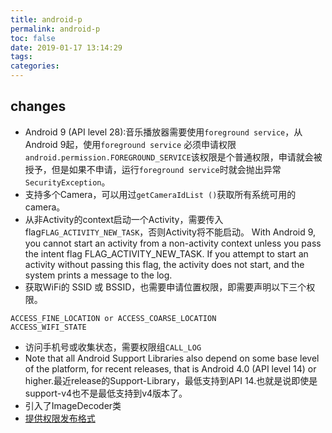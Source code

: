 ```yaml
---
title: android-p
permalink: android-p
toc: false
date: 2019-01-17 13:14:29
tags:
categories:
---
```

## changes
- Android 9 (API level 28):音乐播放器需要使用`foreground service`，从Android 9起，使用`foreground service`  必须申请权限`android.permission.FOREGROUND_SERVICE`该权限是个普通权限，申请就会被授予，但是如果不申请，运行`foreground service`时就会抛出异常` SecurityException`。
- 支持多个Camera，可以用过`getCameraIdList ()`获取所有系统可用的camera。
- 从非Activity的context启动一个Activity，需要传入flag`FLAG_ACTIVITY_NEW_TASK`，否则Activity将不能启动。
With Android 9, you cannot start an activity from a non-activity context unless you pass the intent flag FLAG_ACTIVITY_NEW_TASK. If you attempt to start an activity without passing this flag, the activity does not start, and the system prints a message to the log.
- 获取WiFi的 SSID 或 BSSID，也需要申请位置权限，即需要声明以下三个权限。
```
ACCESS_FINE_LOCATION or ACCESS_COARSE_LOCATION
ACCESS_WIFI_STATE
```
- 访问手机号或收集状态，需要权限组`CALL_LOG`
- Note that all Android Support Libraries also depend on some base level of the platform, for recent releases, that is Android 4.0 (API level 14) or higher.最近release的Support-Library，最低支持到API 14.也就是说即使是support-v4也不是最低支持到v4版本了。
- 引入了ImageDecoder类
- [提供权限发布格式](https://medium.com/googleplaydev/what-a-new-publishing-format-means-for-the-future-of-android-2e34981793a)